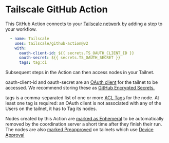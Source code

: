 # Tailscale GitHub Action

This GitHub Action connects to your [Tailscale network](https://tailscale.com)
by adding a step to your workflow.

```yaml
  - name: Tailscale
    uses: tailscale/github-action@v2
    with:
      oauth-client-id: ${{ secrets.TS_OAUTH_CLIENT_ID }}
      oauth-secret: ${{ secrets.TS_OAUTH_SECRET }}
      tags: tag:ci
```

Subsequent steps in the Action can then access nodes in your Tailnet.

oauth-client-id and oauth-secret are an [OAuth client](https://tailscale.com/s/oauth-clients/)
for the tailnet to be accessed. We recommend storing these as
[GitHub Encrypted Secrets.](https://docs.github.com/en/actions/security-guides/encrypted-secrets)

tags is a comma-separated list of one or more [ACL Tags](https://tailscale.com/kb/1068/acl-tags/)
for the node. At least one tag is required: an OAuth client is not associated
with any of the Users on the tailnet, it has to Tag its nodes.

Nodes created by this Action are [marked as Ephemeral](https://tailscale.com/s/ephemeral-nodes) to
be automatically removed by the coordination server a short time after they
finish their run. The nodes are also [marked Preapproved](https://tailscale.com/kb/1085/auth-keys/)
on tailnets which use [Device Approval](https://tailscale.com/kb/1099/device-approval/)
